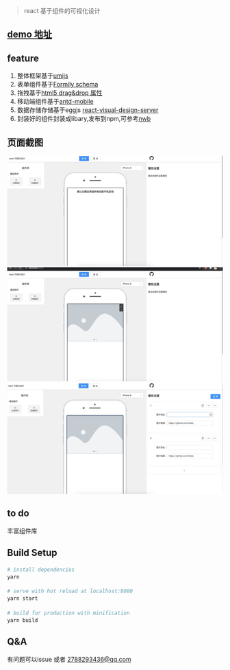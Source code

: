 > react 基于组件的可视化设计

## [demo 地址](http://react-visual-design.kokiy.xyz/visual-page/edit)

## feature

1. 整体框架基于[umijs](https://umijs.org/)
2. 表单组件基于[Formily schema](https://formilyjs.org/#/bdCRC5/dzUZU8il)
3. 拖拽基于[html5 drag&drop 属性](https://developer.mozilla.org/zh-CN/docs/Web/API/HTML_Drag_and_Drop_API)
4. 移动端组件基于[antd-mobile](https://mobile.ant.design/)
5. 数据存储存储基于eggjs [react-visual-design-server](https://github.com/react-visual-design/react-visual-design-server)
6. 封装好的组件封装成libary,发布到npm,可参考[nwb](https://github.com/insin/nwb)


## 页面截图

![效果图1](./README/screen1.jpg) ![效果图2](./README/screen2.jpg) ![效果图3](./README/screen3.jpg)

## to do
丰富组件库

## Build Setup

```bash
# install dependencies
yarn

# serve with hot reload at localhost:8080
yarn start

# build for production with minification
yarn build
```


## Q&A
有问题可以issue 或者 2788293436@qq.com
